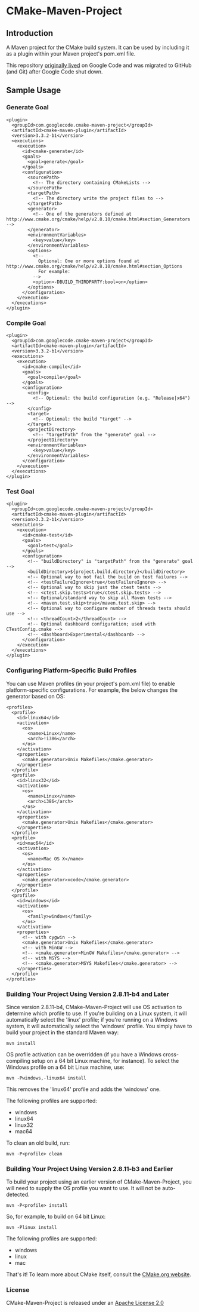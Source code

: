 # CMake-Maven-Project

## Introduction

A Maven project for the CMake build system. It can be used by including it as a plugin within your Maven project's pom.xml file.

This repository [originally lived]((https://code.google.com/p/cmake-maven-project/)) on Google Code and was migrated to GitHub (and Git) after Google Code shut down.

## Sample Usage

### Generate Goal

    <plugin>
      <groupId>com.googlecode.cmake-maven-project</groupId>
      <artifactId>cmake-maven-plugin</artifactId>
      <version>3.3.2-b1</version>
      <executions>
        <execution>
          <id>cmake-generate</id>
          <goals>
            <goal>generate</goal>
          </goals>
          <configuration>
            <sourcePath>
              <!-- The directory containing CMakeLists -->
            </sourcePath>
            <targetPath>
              <!-- The directory write the project files to -->
            </targetPath>
            <generator>
              <!-- One of the generators defined at http://www.cmake.org/cmake/help/v2.8.10/cmake.html#section_Generators -->
            </generator>
            <environmentVariables>
              <key>value</key>
            </environmentVariables>
            <options>
              <!--
                Optional: One or more options found at http://www.cmake.org/cmake/help/v2.8.10/cmake.html#section_Options
                For example:
              -->
              <option>-DBUILD_THIRDPARTY:bool=on</option> 
            </options>
          </configuration>
        </execution>
      </executions>
    </plugin>

### Compile Goal

    <plugin>
      <groupId>com.googlecode.cmake-maven-project</groupId>
      <artifactId>cmake-maven-plugin</artifactId>
      <version>3.3.2-b1</version>
      <executions>
        <execution>
          <id>cmake-compile</id>
          <goals>
            <goal>compile</goal>
          </goals>
          <configuration>
            <config>
              <!-- Optional: the build configuration (e.g. "Release|x64") -->
            </config>
            <target>
              <!-- Optional: the build "target" -->
            </target>
            <projectDirectory>
              <!-- "targetPath" from the "generate" goal -->
            </projectDirectory>
            <environmentVariables>
              <key>value</key>
            </environmentVariables>
          </configuration>
        </execution>
      </executions>
    </plugin>

### Test Goal

    <plugin>
      <groupId>com.googlecode.cmake-maven-project</groupId>
      <artifactId>cmake-maven-plugin</artifactId>
      <version>3.3.2-b1</version>
      <executions>
        <execution>
          <id>cmake-test</id>
          <goals>
            <goal>test</goal>
          </goals>
          <configuration>
            <!-- "buildDirectory" is "targetPath" from the "generate" goal --> 
            <buildDirectory>${project.build.directory}</buildDirectory>
            <!-- Optional way to not fail the build on test failures -->
            <!-- <testFailureIgnore>true</testFailureIgnore> -->
            <!-- Optional way to skip just the ctest tests -->
            <!-- <ctest.skip.tests>true</ctest.skip.tests> -->
            <!-- Optional/standard way to skip all Maven tests -->
            <!-- <maven.test.skip>true</maven.test.skip> -->
            <!-- Optional way to configure number of threads tests should use -->
            <!-- <threadCount>2</threadCount> -->
            <!-- Optional dashboard configuration; used with CTestConfig.cmake -->
            <!-- <dashboard>Experimental</dashboard> -->
          </configuration>
        </execution>
      </executions>
    </plugin>

### Configuring Platform-Specific Build Profiles

You can use Maven profiles (in your project's pom.xml file) to enable platform-specific configurations. For example, the below changes the generator based on OS:

    <profiles>
      <profile>
        <id>linux64</id>
        <activation>
          <os>
            <name>Linux</name>
            <arch>!i386</arch>
          </os>
        </activation>
        <properties>
          <cmake.generator>Unix Makefiles</cmake.generator>
        </properties>
      </profile>
      <profile>
        <id>linux32</id>
        <activation>
          <os>
            <name>Linux</name>
            <arch>i386</arch>
          </os>
        </activation>
        <properties>
          <cmake.generator>Unix Makefiles</cmake.generator>
        </properties>
      </profile>
      <profile>
        <id>mac64</id>
        <activation>
          <os>
            <name>Mac OS X</name>
          </os>
        </activation>
        <properties>
          <cmake.generator>xcode</cmake.generator>
        </properties>
      </profile>
      <profile>
        <id>windows</id>
        <activation>
          <os>
            <family>windows</family>
          </os>
        </activation>
        <properties>
          <!-- with cygwin -->
          <cmake.generator>Unix Makefiles</cmake.generator>
          <!-- with MinGW -->
          <!-- <cmake.generator>MinGW Makefiles</cmake.generator> -->
          <!-- with MSYS -->
          <!-- <cmake.generator>MSYS Makefiles</cmake.generator> -->
        </properties>
      </profile>
    </profiles>


### Building Your Project Using Version 2.8.11-b4 and Later

Since version 2.8.11-b4, CMake-Maven-Project will use OS activation to determine which profile to use. If you're building on a Linux system, it will automatically select the 'linux' profile; if you're running on a Windows system, it will automatically select the 'windows' profile. You simply have to build your project in the standard Maven way:

    mvn install

OS profile activation can be overridden (if you have a Windows cross-compiling setup on a 64 bit Linux machine, for instance). To select the Windows profile on a 64 bit Linux machine, use:

    mvn -Pwindows,-linux64 install

This removes the 'linux64' profile and adds the 'windows' one.

The following profiles are supported:

* windows
* linux64
* linux32
* mac64

To clean an old build, run:

    mvn -P<profile> clean

### Building Your Project Using Version 2.8.11-b3 and Earlier

To build your project using an earlier version of CMake-Maven-Project, you will need to supply the OS profile you want to use. It will not be auto-detected.

    mvn -P<profile> install

So, for example, to build on 64 bit Linux:

    mvn -Plinux install

The following profiles are supported:

* windows
* linux
* mac

That's it!  To learn more about CMake itself, consult the [CMake.org website](https://cmake.org/).

### License

CMake-Maven-Project is released under an [Apache License 2.0](http://www.apache.org/licenses/LICENSE-2.0)
